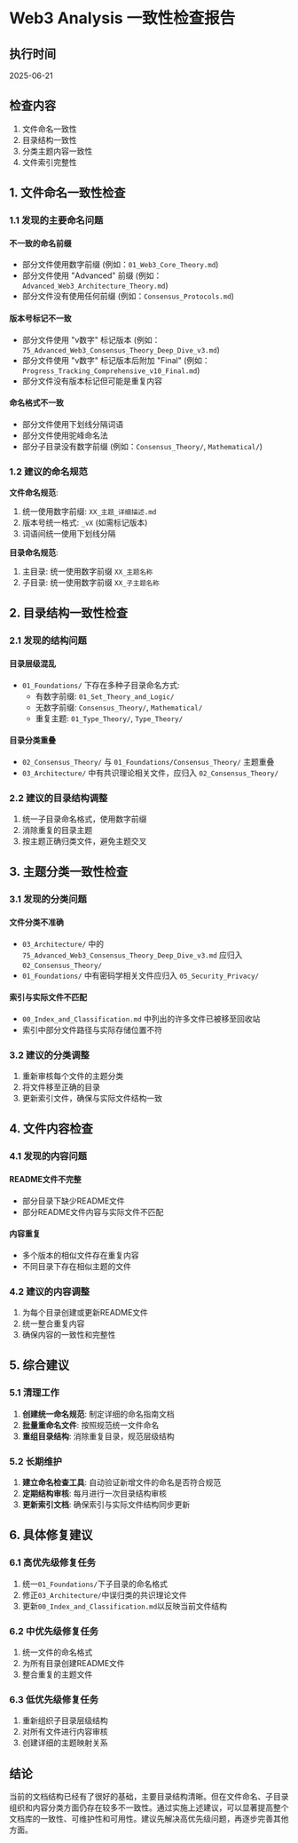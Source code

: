 # Web3 Analysis 一致性检查报告

## 执行时间

2025-06-21

## 检查内容

1. 文件命名一致性
2. 目录结构一致性
3. 分类主题内容一致性
4. 文件索引完整性

## 1. 文件命名一致性检查

### 1.1 发现的主要命名问题

#### 不一致的命名前缀

- 部分文件使用数字前缀 (例如：`01_Web3_Core_Theory.md`)
- 部分文件使用 "Advanced" 前缀 (例如：`Advanced_Web3_Architecture_Theory.md`)
- 部分文件没有使用任何前缀 (例如：`Consensus_Protocols.md`)

#### 版本号标记不一致

- 部分文件使用 "v数字" 标记版本 (例如：`75_Advanced_Web3_Consensus_Theory_Deep_Dive_v3.md`)
- 部分文件使用 "v数字" 标记版本后附加 "Final" (例如：`Progress_Tracking_Comprehensive_v10_Final.md`)
- 部分文件没有版本标记但可能是重复内容

#### 命名格式不一致

- 部分文件使用下划线分隔词语
- 部分文件使用驼峰命名法
- 部分子目录没有数字前缀 (例如：`Consensus_Theory/`, `Mathematical/`)

### 1.2 建议的命名规范

**文件命名规范**:

1. 统一使用数字前缀: `XX_主题_详细描述.md`
2. 版本号统一格式: `_vX` (如需标记版本)
3. 词语间统一使用下划线分隔

**目录命名规范**:

1. 主目录: 统一使用数字前缀 `XX_主题名称`
2. 子目录: 统一使用数字前缀 `XX_子主题名称`

## 2. 目录结构一致性检查

### 2.1 发现的结构问题

#### 目录层级混乱

- `01_Foundations/` 下存在多种子目录命名方式:
  - 有数字前缀: `01_Set_Theory_and_Logic/`
  - 无数字前缀: `Consensus_Theory/`, `Mathematical/`
  - 重复主题: `01_Type_Theory/`, `Type_Theory/`

#### 目录分类重叠

- `02_Consensus_Theory/` 与 `01_Foundations/Consensus_Theory/` 主题重叠
- `03_Architecture/` 中有共识理论相关文件，应归入 `02_Consensus_Theory/`

### 2.2 建议的目录结构调整

1. 统一子目录命名格式，使用数字前缀
2. 消除重复的目录主题
3. 按主题正确归类文件，避免主题交叉

## 3. 主题分类一致性检查

### 3.1 发现的分类问题

#### 文件分类不准确

- `03_Architecture/` 中的 `75_Advanced_Web3_Consensus_Theory_Deep_Dive_v3.md` 应归入 `02_Consensus_Theory/`
- `01_Foundations/` 中有密码学相关文件应归入 `05_Security_Privacy/`

#### 索引与实际文件不匹配

- `00_Index_and_Classification.md` 中列出的许多文件已被移至回收站
- 索引中部分文件路径与实际存储位置不符

### 3.2 建议的分类调整

1. 重新审核每个文件的主题分类
2. 将文件移至正确的目录
3. 更新索引文件，确保与实际文件结构一致

## 4. 文件内容检查

### 4.1 发现的内容问题

#### README文件不完整

- 部分目录下缺少README文件
- 部分README文件内容与实际文件不匹配

#### 内容重复

- 多个版本的相似文件存在重复内容
- 不同目录下存在相似主题的文件

### 4.2 建议的内容调整

1. 为每个目录创建或更新README文件
2. 统一整合重复内容
3. 确保内容的一致性和完整性

## 5. 综合建议

### 5.1 清理工作

1. **创建统一命名规范**: 制定详细的命名指南文档
2. **批量重命名文件**: 按照规范统一文件命名
3. **重组目录结构**: 消除重复目录，规范层级结构

### 5.2 长期维护

1. **建立命名检查工具**: 自动验证新增文件的命名是否符合规范
2. **定期结构审核**: 每月进行一次目录结构审核
3. **更新索引文档**: 确保索引与实际文件结构同步更新

## 6. 具体修复建议

### 6.1 高优先级修复任务

1. 统一`01_Foundations/`下子目录的命名格式
2. 修正`03_Architecture/`中误归类的共识理论文件
3. 更新`00_Index_and_Classification.md`以反映当前文件结构

### 6.2 中优先级修复任务

1. 统一文件的命名格式
2. 为所有目录创建README文件
3. 整合重复的主题文件

### 6.3 低优先级修复任务

1. 重新组织子目录层级结构
2. 对所有文件进行内容审核
3. 创建详细的主题映射关系

## 结论

当前的文档结构已经有了很好的基础，主要目录结构清晰。但在文件命名、子目录组织和内容分类方面仍存在较多不一致性。通过实施上述建议，可以显著提高整个文档库的一致性、可维护性和可用性。建议先解决高优先级问题，再逐步完善其他方面。
